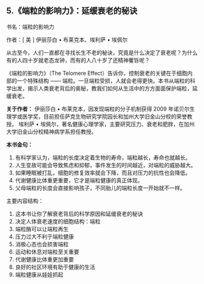 ## 5.《端粒的影响力》：延缓衰老的秘诀
书名：端粒的影响力


作者：[ 美 ] 伊丽莎白 • 布莱克本、埃利萨 • 埃佩尔


从古至今，人们一直都在寻找长生不老的秘诀，究竟是什么决定了衰老呢？为什么有的人四十岁就老态龙钟，而有的人八十岁了还精神矍铄呢？


《端粒的影响力》（The Telomere Effect）告诉你，控制衰老的关键在于细胞内部的一个特殊结构 —— 端粒。一旦端粒受损，人就会老得更快。本书从端粒的科学出发，揭示人类衰老背后的奥秘，教我们如何从生活中的方方面面保护端粒，延缓衰老。


**关于作者：**
伊丽莎白 • 布莱克本，因发现端粒的分子机制获得 2009 年诺贝尔生理学或医学奖，目前担任萨克生物研究学院园长和加州大学旧金山分校的荣誉教授。
埃利萨 • 埃佩尔，著名健康心理学家，主要研究压力、衰老和肥胖，在加州大学旧金山分校精神病学系担任教授。


**本书金句：**


1. 有科学家认为，端粒的长度决定着生物的寿命，端粒越长，寿命也就越长。
2. 人生变故可能会导致焦虑和抑郁，事件发生的时间越近，对端粒的威胁越大。
3. 如果睡眠被打乱，细胞的修复效率就会下降，而且对压力的抗性也会降低。
4. 代谢健康比体重更重要，它才是端粒健康的真正体现。
5. 父母端粒的长度会直接影响孩子，不同胎儿的端粒长度一开始就不一样。

主要内容结构：


1. 这本书让你了解衰老背后的科学原因和延缓衰老的秘诀
2. 决定人体衰老速度的细胞结构：端粒
3. 端粒酶可以让端粒再生
4. 压力过大不利于端粒健康
5. 消极心态也会损害端粒
6. 运动和休息对端粒至关重要
7. 代谢健康比体重更加重要
8. 良好的社区环境有助于健康的生活
9. 端粒健康从娃娃抓起
